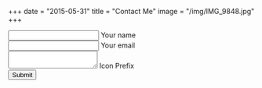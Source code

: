 +++
date = "2015-05-31"
title = "Contact Me"
image = "/img/IMG_9848.jpg"
+++


<div class="card-block">
<form action="//formspree.io/christian@cacolglazier.com" method="POST">
    <div class="md-form">
        <i class="fa fa-user prefix"></i>
        <input type="text" id="form3" name="name" class="form-control">
        <label for="form3">Your name</label>
    </div>
    <div class="md-form">
        <i class="fa fa-envelope prefix"></i>
        <input type="text" id="form2" name="_replyto" class="form-control">
        <label for="form2">Your email</label>
    </div>
    <div class="md-form">
        <i class="fa fa-pencil prefix"></i>
        <textarea type="text" name="message" id="form8" class="md-textarea"></textarea>
        <label for="form8">Icon Prefix</label>
    </div>
    <div class="text-center">
        <button type="s" class="btn btn-info" value="Send">Submit</button>
    </div>
</form>
</div>